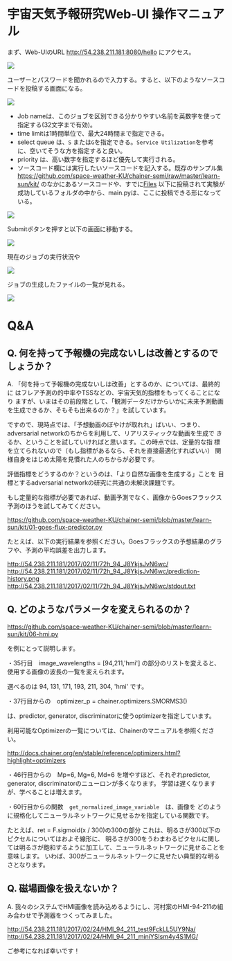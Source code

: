 # 宇宙天気予報研究Web-UI 操作マニュアル

まず、Web-UIのURL http://54.238.211.181:8080/hello にアクセス。



![](https://github.com/space-weather-KU/chainer-semi/raw/master/learn-sun/web-UI/figure/hello.png)

ユーザーとパスワードを聞かれるので入力する。すると、以下のようなソースコードを投稿する画面になる。

![](https://github.com/space-weather-KU/chainer-semi/raw/master/learn-sun/web-UI/figure/submit.png)

- Job nameは、このジョブを区別できる分かりやすい名前を英数字を使って指定する(32文字まで有効)。
- time limitは1時間単位で、最大24時間まで指定できる。
- select queue は、`S` または`G`を指定できる。`Service Utilization`を参考に、空いてそうな方を指定すると良い。
- priority は、高い数字を指定するほど優先して実行される。
- ソースコード欄には実行したいソースコードを記入する。既存のサンプル集 https://github.com/space-weather-KU/chainer-semi/raw/master/learn-sun/kit/ のなかにあるソースコードや、すでに[Files](http://54.238.211.181/) 以下に投稿されて実験が成功しているフォルダの中から、main.pyは、ここに投稿できる形になっている。

![](https://github.com/space-weather-KU/chainer-semi/raw/master/learn-sun/web-UI/figure/submit-code.png)

Submitボタンを押すと以下の画面に移動する。

![](https://github.com/nushio3/tsubacloume/raw/master/figure/submitted.png)

現在のジョブの実行状況や

![](https://github.com/space-weather-KU/chainer-semi/raw/master/learn-sun/web-UI/figure/job_status.png)

ジョブの生成したファイルの一覧が見れる。

![](https://github.com/space-weather-KU/chainer-semi/raw/master/learn-sun/web-UI/figure/files.png)


# Q&A

## Q. 何を持って予報機の完成ないしは改善とするのでしょうか？

A. 「何を持って予報機の完成ないしは改善」とするのか、については、最終的に
はフレア予測の的中率やTSSなどの、宇宙天気的指標をもってくることになり
ますが、いまはその前段階として、「観測データだけからいかに未来予測動画
を生成できるか、そもそも出来るのか？」を試しています。

ですので、現時点では、「予想動画のぼやけが取れれ」ばいい、つまり、
adversarial networkのちからを利用して、リアリスティックな動画を生成で
きるか、ということを試していければと思います。この時点では、定量的な指
標を立てられないので（もし指標があるなら、それを直接最適化すればいい）
関様自身をはじめ太陽を見慣れた人のちからが必要です。

評価指標をどうするのか？というのは、「より自然な画像を生成する」ことを
目標とするadversarial networkの研究に共通の未解決課題です。


もし定量的な指標が必要であれば、動画予測でなく、画像からGoesフラックス予測のほうを試してみてください。

https://github.com/space-weather-KU/chainer-semi/blob/master/learn-sun/kit/01-goes-flux-predictor.py

たとえば、以下の実行結果を参照ください。Goesフラックスの予想結果のグラフや、予測の平均誤差を出力します。

http://54.238.211.181/2017/02/11/72h_94_J8YkjsJvN6wc/
http://54.238.211.181/2017/02/11/72h_94_J8YkjsJvN6wc/prediction-history.png
http://54.238.211.181/2017/02/11/72h_94_J8YkjsJvN6wc/stdout.txt


## Q. どのようなパラメータを変えられるのか？

https://github.com/space-weather-KU/chainer-semi/blob/master/learn-sun/kit/06-hmi.py

を例にとって説明します。

・35行目　image_wavelengths = [94,211,'hmi']
の部分のリストを変えると、使用する画像の波長の一覧を変えられます。

選べるのは 94, 131, 171, 193, 211, 304, 'hmi' です。

・37行目からの　optimizer_p = chainer.optimizers.SMORMS3()

は、predictor, generator, discriminatorに使うoptimizerを指定しています。

利用可能なOptimizerの一覧については、Chainerのマニュアルを参照ください。

http://docs.chainer.org/en/stable/reference/optimizers.html?highlight=optimizers



・46行目からの　Mp=6, Mg=6, Md=6
を増やすほど、それぞれpredictor, generator, discriminatorのニューロンが多くなります。
学習は遅くなりますが、学べることは増えます。


・60行目からの関数　`get_normalized_image_variable`　は、画像を
どのように規格化してニューラルネットワークに見せるかを指定している関数です。

たとえば、ret = F.sigmoid(x / 300)の300の部分
これは、明るさが300以下のピクセルについてはおよそ線形に、
明るさが300をうわまわるピクセルに関しては明るさが飽和するように加工して、ニューラルネットワークに見せることを意味します。
いわば、300がニューラルネットワークに見せたい典型的な明るさとなります。




## Q. 磁場画像を扱えないか？

A. 我々のシステムでHMI画像を読み込めるようにし、河村案のHMI-94-211の組
み合わせで予測器をつくってみました。

http://54.238.211.181/2017/02/24/HMI_94_211_test9FckLL5UY9Na/
http://54.238.211.181/2017/02/24/HMI_94_211_miniYSIsm4y4S1MG/

ご参考になれば幸いです！
